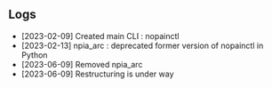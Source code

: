 ## Logs

- [2023-02-09] Created main CLI : nopainctl
- [2023-02-13] npia_arc : deprecated former version of nopainctl in Python
- [2023-06-09] Removed npia_arc
- [2023-06-09] Restructuring is under way